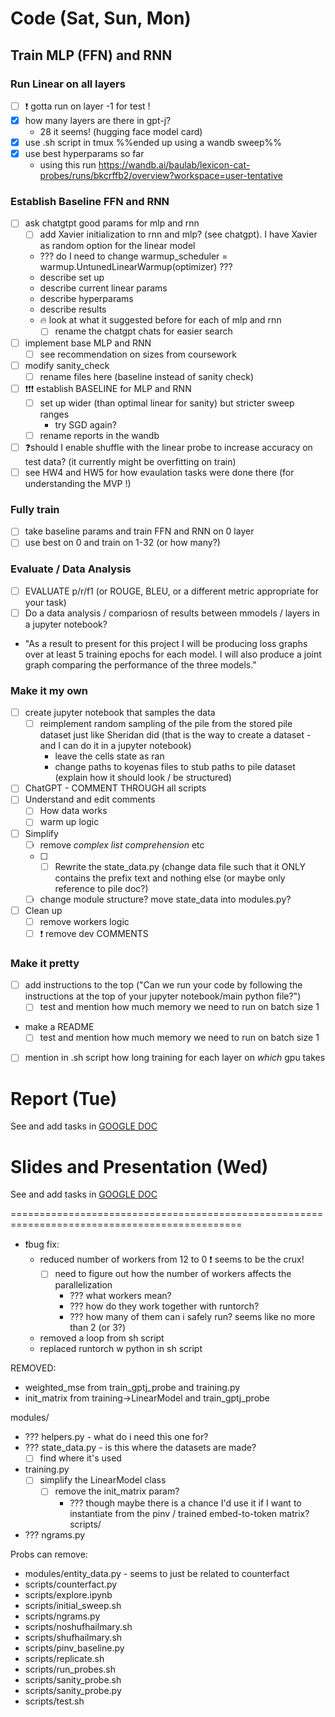 # Code (Sat, Sun, Mon)

## Train MLP (FFN) and RNN

### Run Linear on all layers
- [ ] ❗️ gotta run on layer -1 for test !
- [X] how many layers are there in gpt-j?
  - 28 it seems! (hugging face model card)
- [X] use .sh script in tmux %%ended up using a wandb sweep%%
- [X] use best hyperparams so far
  - using this run https://wandb.ai/baulab/lexicon-cat-probes/runs/bkcrffb2/overview?workspace=user-tentative

### Establish Baseline FFN and RNN
- [ ] ask chatgtpt good params for mlp and rnn
  - [ ] add Xavier initialization to rnn and mlp? (see chatgpt). I have Xavier as random option for the linear model
  - ??? do I need to change warmup_scheduler = warmup.UntunedLinearWarmup(optimizer) ???
  - describe set up
  - describe current linear params
  - describe hyperparams
  - describe results
  - 🔥 look at what it suggested before for each of mlp and rnn
    -  [ ] rename the chatgpt chats for easier search
- [ ] implement base MLP and RNN
  - [ ] see recommendation on sizes from coursework
- [ ] modify sanity_check
  - [ ] rename files here (baseline instead of sanity check)
- [ ] ❗️❗️❗️ establish BASELINE for MLP and RNN 
  - [ ] set up wider (than optimal linear for sanity) but stricter sweep ranges
    - try SGD again?
  - [ ] rename reports in the wandb
  
- [ ] ❓should I enable shuffle with the linear probe to increase accuracy on test data? (it currently might be overfitting on train)
- [ ] see HW4 and HW5 for how evaulation tasks were done there (for understanding the MVP !)

### Fully train 
- [ ] take baseline params and train FFN and RNN on 0 layer
- [ ] use best on 0 and train on 1-32 (or how many?)
  
### Evaluate / Data Analysis
- [ ] EVALUATE p/r/f1 (or ROUGE, BLEU, or a different metric appropriate for your task)
- [ ] Do a data analysis / compariosn of results between mmodels / layers in a jupyter notebook?
- "As a result to present for this project I will be producing loss graphs over at least 5 training epochs for each model. I will also produce a joint graph comparing the performance of the three models."

### Make it my own
- [ ] create jupyter notebook that samples the data
  - [ ] reimplement random sampling of the pile from the stored pile dataset just like Sheridan did (that is the way to create a dataset - and I can do it in a jupyter notebook)
    - leave the cells state as ran
    - change paths to koyenas files to stub paths to pile dataset (explain how it should look / be structured)

- [ ] ChatGPT - COMMENT THROUGH all scripts
- [ ] Understand and edit comments  
  - [ ] How data works
  - [ ] warm up logic
- [ ] Simplify 
  - [ ] remove _complex list comprehension_ etc
  - [ ] - [ ] Rewrite the state_data.py (change data file such that it ONLY contains the prefix text and nothing else (or maybe only reference to pile doc?)
  - [ ] change module structure? move state_data into modules.py?
- [ ] Clean up
  - [ ] remove workers logic
  - [ ] ❗️ remove dev COMMENTS

### Make it pretty
- [ ] add instructions to the top ("Can we run your code by following the instructions at the top of your jupyter notebook/main python file?")
  - [ ] test and mention how much memory we need to run on batch size 1
- make a README
  - [ ] test and mention how much memory we need to run on batch size 1
- [ ] mention in .sh script how long training for each layer on _which_ gpu takes


# Report (Tue)

See and add tasks in [GOOGLE DOC](https://docs.google.com/document/d/1LhdHEw8qLpkogLPIaymseeDFDyasFhjjpoe7gth0tm8/edit)


# Slides and Presentation (Wed)
See and add tasks in [GOOGLE DOC](https://docs.google.com/document/d/1HG5AE1hmcunyZuqOT6LRYiIyh_MSzpA-xpxxt5fgX3E/edit)


==============================================================================================

- ❗️bug fix:
  - reduced number of workers from 12 to 0 ❗️ seems to be the crux! 
      - [ ] need to figure out how the number of workers affects the parallelization
        - ??? what workers mean?
        - ??? how do they work together with runtorch?
        - ??? how many of them can i safely run? seems like no more than 2 (or 3?)
  - removed a loop from sh script
  - replaced runtorch w python in sh script

REMOVED:
- weighted_mse from train_gptj_probe and training.py
- init_matrix from training->LinearModel and train_gptj_probe


modules/
- ??? helpers.py - what do i need this one for?
- ??? state_data.py - is this where the datasets are made?
  - [ ] find where it's used
- training.py
  - [ ] simplify the LinearModel class
    - [ ] remove the init_matrix param?
      - ??? though maybe there is a chance I'd use it if I want to instantiate from the pinv / trained embed-to-token matrix?
scripts/
- ??? ngrams.py

Probs can remove:
- modules/entity_data.py - seems to just be related to counterfact
- scripts/counterfact.py
- scripts/explore.ipynb
- scripts/initial_sweep.sh
- scripts/ngrams.py
- scripts/noshufhailmary.sh
- scripts/shufhailmary.sh
- scripts/pinv_baseline.py
- scripts/replicate.sh
- scripts/run_probes.sh
- scripts/sanity_probe.sh
- scripts/sanity_probe.py
- scripts/test.sh